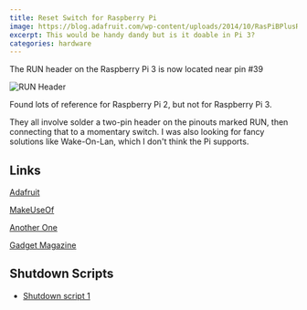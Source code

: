 ```yaml
---
title: Reset Switch for Raspberry Pi
image: https://blog.adafruit.com/wp-content/uploads/2014/10/RasPiBPlusResetHeader.jpg
excerpt: This would be handy dandy but is it doable in Pi 3?
categories: hardware
---
```


The RUN header on the Raspberry Pi 3 is now located near pin \#39

![RUN Header](https://raw.githubusercontent.com/raspberrypisig/raspberrypisig.github.io/master/assets/images/rpi3runheader.jpg)

Found lots of reference for Raspberry Pi 2, but not for Raspberry Pi 3.

They all involve solder a two-pin header on the pinouts marked RUN, then connecting that to a momentary switch. I was also looking for fancy solutions like Wake-On-Lan, which I don't think the Pi supports. 

## Links
[Adafruit](https://blog.adafruit.com/2014/10/10/making-a-reset-switch-for-your-raspberry-pi-model-b-run-pads-piday-raspberrypi-raspberry_pi/)

[MakeUseOf](http://www.makeuseof.com/tag/add-reset-switch-raspberry-pi/)

[Another One](http://www.raspberry-pi-geek.com/Archive/2013/01/Adding-an-On-Off-switch-to-your-Raspberry-Pi)

[Gadget Magazine](https://www.gadgetdaily.xyz/pipanther-interview/)

## Shutdown Scripts
* [Shutdown script 1](https://github.com/g0to/misc_scripts/blob/master/raspi_gpio_actions.sh)
